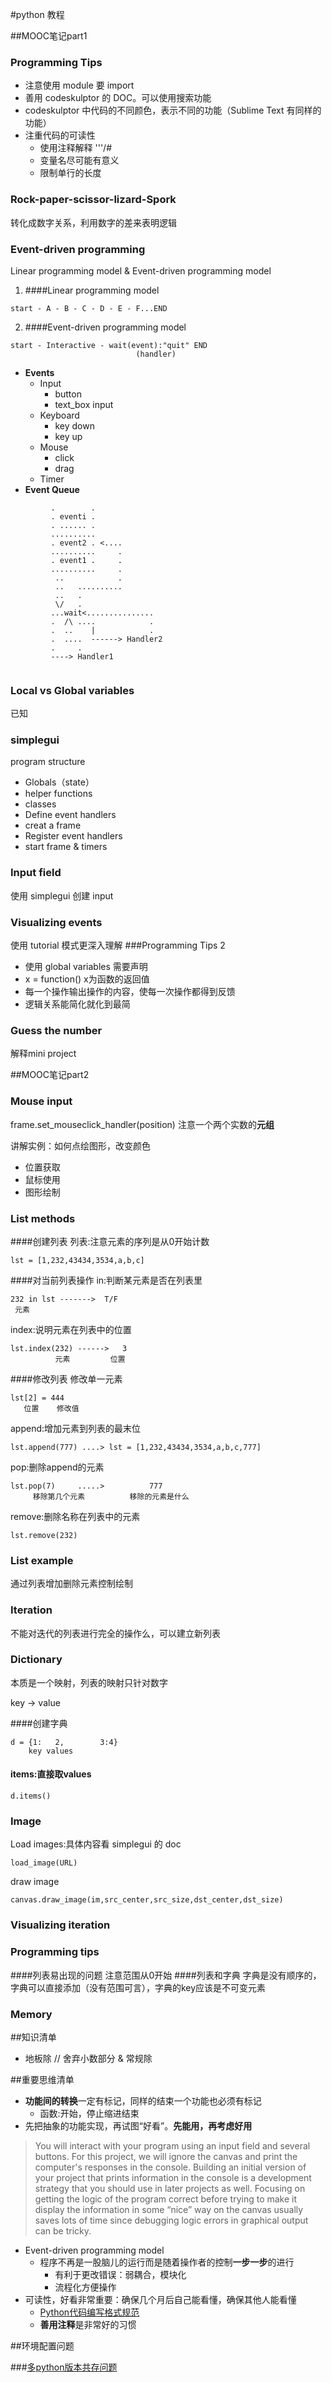 #python 教程


##MOOC笔记part1
### Programming Tips
- 注意使用 module 要 import
- 善用 codeskulptor 的 DOC。可以使用搜索功能
- codeskulptor 中代码的不同颜色，表示不同的功能（Sublime Text 有同样的功能）
- 注重代码的可读性
	- 使用注释解释 '''/#
	- 变量名尽可能有意义
	- 限制单行的长度

### Rock-paper-scissor-lizard-Spork

转化成数字关系，利用数字的差来表明逻辑

### Event-driven programming

Linear programming model & Event-driven programming model

1. ####Linear programming model

```
start - A - B - C - D - E - F...END
```
2. ####Event-driven programming model

```
start - Interactive - wait(event):"quit" END
							(handler)	
```

- **Events**
	- Input
		- button
		- text_box input
	- Keyboard
		- key down
		- key up
	- Mouse
		- click
		- drag
	- Timer
- **Event Queue**

```
		 .        . 
		 . eventi .
		 . ...... . 
		 ..........  
		 . event2 . <....
		 ..........     .
		 . event1 .     . 
		 ..........     .
		  ..            .
		  ..   ..........    
		  ..   .          
		  \/   .
		 ...wait<............... 
		 .  /\ ....            . 
		 .  ..    |            .
		 .  ....  ------> Handler2
		 .     .
		 ----> Handler1
 
```

### Local vs Global variables 
已知
### simplegui

program structure

- Globals（state）
- helper functions
- classes
- Define event handlers
- creat a frame
- Register event handlers
- start frame & timers

### Input field
使用 simplegui 创建 input
### Visualizing events
使用 tutorial 模式更深入理解
###Programming Tips 2
- 使用 global variables 需要声明
- x = function() x为函数的返回值
- 每一个操作输出操作的内容，使每一次操作都得到反馈
- 逻辑关系能简化就化到最简

### Guess the number
解释mini project


##MOOC笔记part2

### Mouse input
 frame.set_mouseclick_handler(position) 注意一个两个实数的**元组**
 
 讲解实例：如何点绘图形，改变颜色
 
 - 位置获取
 - 鼠标使用
 - 图形绘制

### List methods

####创建列表
列表:注意元素的序列是从0开始计数


```
lst = [1,232,43434,3534,a,b,c]
```
####对当前列表操作 
in:判断某元素是否在列表里


```
232 in lst ------->  T/F
 元素
```
index:说明元素在列表中的位置

```
lst.index(232) ------>   3
          元素         位置
```
####修改列表
修改单一元素

```
lst[2] = 444
   位置    修改值 
```
append:增加元素到列表的最末位


```
lst.append(777) ....> lst = [1,232,43434,3534,a,b,c,777]
```
pop:删除append的元素


```
lst.pop(7)     .....>          777
     移除第几个元素          移除的元素是什么
```

remove:删除名称在列表中的元素

```
lst.remove(232)
```
### List example
通过列表增加删除元素控制绘制

### Iteration
不能对迭代的列表进行完全的操作么，可以建立新列表

### Dictionary

本质是一个映射，列表的映射只针对数字

key -> value


####创建字典

```
d = {1:   2,        3:4}
    key values
```

#### items:直接取values


```
d.items()
```
### Image

Load images:具体内容看 simplegui 的 doc

```
load_image(URL)
```
draw image


```
canvas.draw_image(im,src_center,src_size,dst_center,dst_size)

```
### Visualizing iteration


### Programming tips

####列表易出现的问题
注意范围从0开始
####列表和字典
字典是没有顺序的，字典可以直接添加（没有范围可言），字典的key应该是不可变元素

### Memory


##知识清单

- 地板除 // 舍弃小数部分 & 常规除


##重要思维清单

- **功能间的转换**一定有标记，同样的结束一个功能也必须有标记
	- 函数:开始，停止缩进结束
- 先把抽象的功能实现，再试图“好看”。**先能用，再考虑好用**
> You will interact with your program using an input field and several buttons. For this project, we will ignore the canvas and print the computer's responses in the console. Building an initial version of your project that prints information in the console is a development strategy that you should use in later projects as well. Focusing on getting the logic of the program correct before trying to make it display the information in some “nice” way on the canvas usually saves lots of time since debugging logic errors in graphical output can be tricky.

- Event-driven programming model
	- 程序不再是一股脑儿的运行而是随着操作者的控制**一步一步**的进行
		- 有利于更改错误：弱耦合，模块化
		- 流程化方便操作
- 可读性，好看非常重要：确保几个月后自己能看懂，确保其他人能看懂
	- [Python代码编写格式规范](https://github.com/OpenMindClub/OMOOC.py/wiki/Python_Style_Guide)
	- **善用注释**是非常好的习惯



	
##环境配置问题

###[多python版本共存问题](http://tbb.co/managing-python-on-os-x-with-pyenv/)
